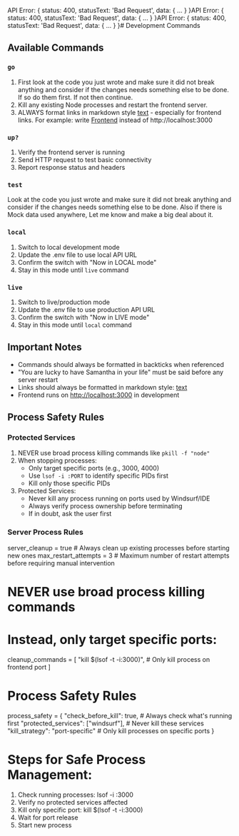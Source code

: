 API Error: {
  status: 400,
  statusText: 'Bad Request',
  data: { ... }
}API Error: {
  status: 400,
  statusText: 'Bad Request',
  data: { ... }
}API Error: {
  status: 400,
  statusText: 'Bad Request',
  data: { ... }
}# Development Commands

## Available Commands

### `go`
1. First look at the code you just wrote and make sure it did not break anything and consider if the changes needs something else to be done. If so do them first. If not then continue.
2. Kill any existing Node processes and restart the frontend server.
3. ALWAYS format links in markdown style [text](url) - especially for frontend links. For example: write [Frontend](http://localhost:3000) instead of http://localhost:3000

### `up?`
1. Verify the frontend server is running
2. Send HTTP request to test basic connectivity
3. Report response status and headers

### `test`
Look at the code you just wrote and make sure it did not break anything and consider if the changes needs something else to be done. Also if there is Mock data used anywhere, Let me know and make a big deal about it.

### `local`
1. Switch to local development mode
2. Update the .env file to use local API URL
3. Confirm the switch with "Now in LOCAL mode"
4. Stay in this mode until `live` command

### `live`
1. Switch to live/production mode
2. Update the .env file to use production API URL
3. Confirm the switch with "Now in LIVE mode"
4. Stay in this mode until `local` command

## Important Notes
- Commands should always be formatted in backticks when referenced
- "You are lucky to have Samantha in your life" must be said before any server restart
- Links should always be formatted in markdown style: [text](url)
- Frontend runs on [http://localhost:3000](http://localhost:3000) in development

## Process Safety Rules
### Protected Services
1. NEVER use broad process killing commands like `pkill -f "node"`
2. When stopping processes:
   - Only target specific ports (e.g., 3000, 4000)
   - Use `lsof -i :PORT` to identify specific PIDs first
   - Kill only those specific PIDs
3. Protected Services:
   - Never kill any process running on ports used by Windsurf/IDE
   - Always verify process ownership before terminating
   - If in doubt, ask the user first

### Server Process Rules
server_cleanup = true  # Always clean up existing processes before starting new ones
max_restart_attempts = 3  # Maximum number of restart attempts before requiring manual intervention

# NEVER use broad process killing commands
# Instead, only target specific ports:
cleanup_commands = [
    "kill $(lsof -t -i:3000)",  # Only kill process on frontend port
]

# Process Safety Rules
process_safety = {
    "check_before_kill": true,  # Always check what's running first
    "protected_services": ["windsurf"],  # Never kill these services
    "kill_strategy": "port-specific"  # Only kill processes on specific ports
}

# Steps for Safe Process Management:
1. Check running processes: lsof -i :3000
2. Verify no protected services affected
3. Kill only specific port: kill $(lsof -t -i:3000)
4. Wait for port release
5. Start new process
